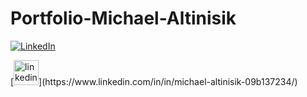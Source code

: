 # Portfolio-Michael-Altinisik
[<img src="https://img.shields.io/badge/LinkedIn-blue?style=for-the-badge&logo=linkedin&logoColor=white" alt="LinkedIn"/>](https://www.linkedin.com/in/in/michael-altinisik-09b137234/)
<div>
[<img src='https://cdn.jsdelivr.net/npm/simple-icons@3.0.1/icons/linkedin.svg' alt='linkedin' height='40'>](https://www.linkedin.com/in/in/michael-altinisik-09b137234/) 
</div>
 



